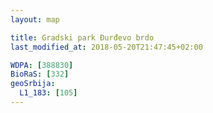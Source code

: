 ```yaml
---
layout: map

title: Gradski park Đurđevo brdo
last_modified_at: 2018-05-20T21:47:45+02:00

WDPA: [388830]
BioRaS: [332]
geoSrbija:
  L1_183: [105]
---
```

